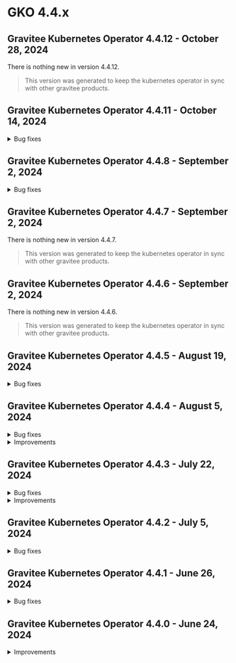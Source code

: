 # GKO 4.4.x

## Gravitee Kubernetes Operator 4.4.12 - October 28, 2024

There is nothing new in version 4.4.12.

> This version was generated to keep the kubernetes operator in sync with other gravitee products.


## Gravitee Kubernetes Operator 4.4.11 - October 14, 2024
    
<details>
<summary>Bug fixes</summary>

  * Allow to set imagePullSecrets in deployments using Helm [#10092](https://github.com/gravitee-io/issues/issues/10092)
</details>


## Gravitee Kubernetes Operator 4.4.8 - September 2, 2024
    
<details>
<summary>Bug fixes</summary>

  * Application description should be mandatory [#9963](https://github.com/gravitee-io/issues/issues/9963)
</details>


## Gravitee Kubernetes Operator 4.4.7 - September 2, 2024

There is nothing new in version 4.4.7.

> This version was generated to keep the kubernetes operator in sync with other gravitee products.


## Gravitee Kubernetes Operator 4.4.6 - September 2, 2024

There is nothing new in version 4.4.6.

> This version was generated to keep the kubernetes operator in sync with other gravitee products.


## Gravitee Kubernetes Operator 4.4.5 - August 19, 2024
    
<details>
<summary>Bug fixes</summary>

  * GKO Categories not being created or associated [Split from #9654] [#9905](https://github.com/gravitee-io/issues/issues/9905)
  * v2 API properties are not readonly in APIM UI when the API is managed by the operator [#9892](https://github.com/gravitee-io/issues/issues/9892)
</details>


## Gravitee Kubernetes Operator 4.4.4 - August 5, 2024
    
<details>
<summary>Bug fixes</summary>

  * v4 documentation not fully read-only [#9826](https://github.com/gravitee-io/issues/issues/9826)
</details>


<details>
<summary>Improvements</summary>

  * Make APIM HTTP client timeout configurable [#9890](https://github.com/gravitee-io/issues/issues/9890)
  * Support access controls and visibility when fetching from `ROOT pages in v2 API definition [#9889](https://github.com/gravitee-io/issues/issues/9889)
</details>


## Gravitee Kubernetes Operator 4.4.3 - July 22, 2024
    
<details>
<summary>Bug fixes</summary>

  * Kubernetes export of v2 API with pages can fail because of pages without names [#9883](https://github.com/gravitee-io/issues/issues/9883)
  * Cannot reference member role by id in v4 API definition members [#9880](https://github.com/gravitee-io/issues/issues/9880)
  * API primary owner deduced from group cannot view API on portal [#9877](https://github.com/gravitee-io/issues/issues/9877)
  * Execution mode cannot be configured for v2 ApiDefinition resources [#9867](https://github.com/gravitee-io/issues/issues/9867)
  * Group gets removed from API on updates when API PO is the group PO [#9846](https://github.com/gravitee-io/issues/issues/9846)
  * Can't change role of member when using id in v4 API CRD [#9827](https://github.com/gravitee-io/issues/issues/9827)
</details>


<details>
<summary>Improvements</summary>

  * Notifications sent to new members of an API cannot be turned on / off on operator resources [#9886](https://github.com/gravitee-io/issues/issues/9886)
  * Add support for ROOT page type in v2 API definitions [#9885](https://github.com/gravitee-io/issues/issues/9885)
</details>


## Gravitee Kubernetes Operator 4.4.2 - July 5, 2024
    
<details>
<summary>Bug fixes</summary>

  * false values are not persisted for `disable_membership_notifications` in applications [#9847](https://github.com/gravitee-io/issues/issues/9847)
  * v2 crd export fails because of unknown plan fields [#9830](https://github.com/gravitee-io/issues/issues/9830)
</details>


## Gravitee Kubernetes Operator 4.4.1 - June 26, 2024

<details>

<summary>Bug fixes</summary>

* default image tag for Kube RBAC proxy should be upgraded [9825](https://github.com/gravitee-io/issues/issues/9825)
* v2 API exported as CRD can't be re-imported due to unknown field status [9824](https://github.com/gravitee-io/issues/issues/9824)

</details>

## Gravitee Kubernetes Operator 4.4.0 - June 24, 2024

<details>

<summary>Improvements</summary>

* Core support for v4 API definition
* Documentation page support for v2 and v4 API definitions
* Groups and member support for v2 and v4 API definitions
* Categories support for v2 and v4 API definitions

</details>
